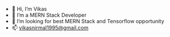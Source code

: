 - 👋 Hi, I’m Vikas
- 👀 I’m a MERN Stack Developer
- 💞️ I’m looking for best MERN Stack and Tensorflow opportunity
- 📫 vikasnirmal1995@gmail.com

<!---
vikasnirmal1995/vikasnirmal1995 is a ✨ special ✨ repository because its `README.md` (this file) appears on your GitHub profile.
You can click the Preview link to take a look at your changes.
--->
